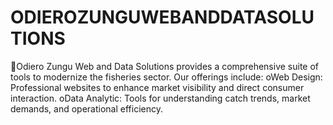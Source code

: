 # ODIEROZUNGUWEBANDDATASOLUTIONS
Odiero Zungu Web and Data Solutions provides a comprehensive suite of tools to modernize the fisheries sector. Our offerings include: oWeb Design: Professional websites to enhance market visibility and direct consumer interaction. oData Analytic: Tools for understanding catch trends, market demands, and operational efficiency.
